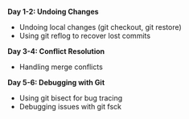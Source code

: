 **Day 1-2: Undoing Changes**

- Undoing local changes (git checkout, git restore)
- Using git reflog to recover lost commits

**Day 3-4: Conflict Resolution**

- Handling merge conflicts

**Day 5-6: Debugging with Git**

- Using git bisect for bug tracing
- Debugging issues with git fsck
